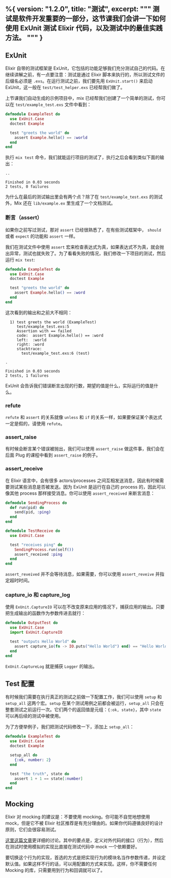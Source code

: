 %{
  version: "1.2.0",
  title: "测试",
  excerpt: """
  测试是软件开发重要的一部分，这节课我们会讲一下如何使用 ExUnit 测试 Elixir 代码，以及测试中的最佳实践方法。
  """
}
---

## ExUnit

Elixir 自带的测试框架是 ExUnit，它包括的功能足够我们充分测试自己的代码。在继续讲解之前，有一点要注意：测试是通过 Elixir 脚本来执行的，所以测试文件的后缀名必须是 `.exs`。在运行测试之前，我们要先用 `ExUnit.start()` 来启动 ExUnit，这一般在 `test/test_helper.exs` 已经帮我们做了。

上节课我们自动生成的示例项目中，mix 已经帮我们创建了一个简单的测试，你可以在 `test/example_test.exs` 文件中看到：

```elixir
defmodule ExampleTest do
  use ExUnit.Case
  doctest Example

  test "greets the world" do
    assert Example.hello() == :world
  end
end
```

执行 `mix test` 命令，我们就能运行项目的测试了，执行之后会看到类似下面的输出：

```shell
..

Finished in 0.03 seconds
2 tests, 0 failures
```

为什么在最后的测试输出里会有两个点？除了在 `test/example_test.exs` 的测试外，Mix 还在 `lib/example.ex` 里生成了一个文档测试。

### 断言（assert）

如果你之前写过测试，那对 `assert` 已经很熟悉了，在有些测试框架中， `should` 或者 `expect` 的功能和 `assert` 一样。

我们在测试文件中使用 `assert` 宏来检查表达式为真，如果表达式不为真，就会抛出异常，测试也就失败了。为了看看失败的情况，我们修改一下项目的测试，然后运行 `mix test`:


```elixir
defmodule ExampleTest do
  use ExUnit.Case
  doctest Example

  test "greets the world" do
    assert Example.hello() == :word
  end
end
```

这次看到的输出和之前大不相同：

```shell
  1) test greets the world (ExampleTest)
     test/example_test.exs:5
     Assertion with == failed
     code:  assert Example.hello() == :word
     left:  :world
     right: :word
     stacktrace:
       test/example_test.exs:6 (test)

.

Finished in 0.03 seconds
2 tests, 1 failures
```

ExUnit 会告诉我们错误断言出现的行数，期望的值是什么，实际运行的值是什么。

### refute

`refute` 和 `assert` 的关系就像 `unless` 和 `if` 的关系一样，如果要保证某个表达式一定是假的，请使用 `refute`。

### assert_raise

有时候会断言某个错误被抛出，我们可以使用 `assert_raise` 做这件事，我们会在后面 Plug 的课程中看到 `assert_raise` 的例子。

### assert_receive

在 Elixir 语言中，会有很多 actors/processes 之间互相发送消息，因此有时候需要测试某些消息是否被发送。因为 ExUnit 是运行在自己的 process 的，因此可以像其他 process 那样接受消息。你可以使用 `assert_received` 来断言消息：

```elixir
defmodule SendingProcess do
  def run(pid) do
    send(pid, :ping)
  end
end

defmodule TestReceive do
  use ExUnit.Case

  test "receives ping" do
    SendingProcess.run(self())
    assert_received :ping
  end
end
```

`assert_reveived` 并不会等待消息，如果需要，你可以使用 `assert_reveive` 并指定超时时间。

### capture_io 和 capture_log

使用 `ExUnit.CaptureIO` 可以在不改变原来应用的情况下，捕获应用的输出。只要把生成输出的函数作为参数传进去就行：

```elixir
defmodule OutputTest do
  use ExUnit.Case
  import ExUnit.CaptureIO

  test "outputs Hello World" do
    assert capture_io(fn -> IO.puts("Hello World") end) == "Hello World\n"
  end
end
```

`ExUnit.CaptureLog` 就是捕获 `Logger` 的输出。

## Test 配置

有时候我们需要在执行真正的测试之前做一下配置工作，我们可以使用 `setup` 和 `setup_all` 这两个宏。`setup` 在某个测试用例之前都会被运行，`setup_all` 只会在整套测试之前运行一次。它们两个的返回值是元组：`{:ok, state}`，其中 `state` 可以再后续的测试中被使用。

为了方便举例子，我们把测试代码修改一下，添加上 `setup_all`：

```elixir
defmodule ExampleTest do
  use ExUnit.Case
  doctest Example

  setup_all do
    {:ok, number: 2}
  end

  test "the truth", state do
    assert 1 + 1 == state[:number]
  end
end
```

## Mocking

Elixir 对 mocking 的建议是：不要使用 mocking。你可能不自觉地想使用 mock，但是它不被 Elixir 社区推荐是有充分理由的。如果你代码遵循良好的设计原则，它们会很容易测试。

[这里这篇文章](http://blog.plataformatec.com.br/2015/10/mocks-and-explicit-contracts/)更详细的讨论。其中的要点是，定义对外代码的接口（行为），然后在测试时使用模拟的实现比直接在测试代码中 mock 一个依赖要好。

要切换这个行为的实现，首选的方式是把实现行为的模块名当作参数传递，并设定默认值。如果这样不行的话，可以用配置的方式来实现。这样，你不需要任何 Mocking 的库，只需要用到行为和回调就可以了。
